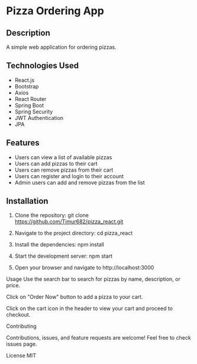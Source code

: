 # Pizza Ordering App

## Description

A simple web application for ordering pizzas.

## Technologies Used

- React.js
- Bootstrap
- Axios
- React Router
- Spring Boot
- Spring Security
- JWT Authentication
- JPA

## Features

- Users can view a list of available pizzas
- Users can add pizzas to their cart
- Users can remove pizzas from their cart
- Users can register and login to their account
- Admin users can add and remove pizzas from the list

## Installation

1. Clone the repository:
   git clone https://github.com/Timur682/pizza_react.git
   
2. Navigate to the project directory:
cd pizza_react

3. Install the dependencies:
npm install

4. Start the development server:
npm start

5. Open your browser and navigate to http://localhost:3000

Usage
Use the search bar to search for pizzas by name, description, or price.

Click on "Order Now" button to add a pizza to your cart.

Click on the cart icon in the header to view your cart and proceed to checkout.

Contributing

Contributions, issues, and feature requests are welcome!
Feel free to check issues page.

License
MIT


